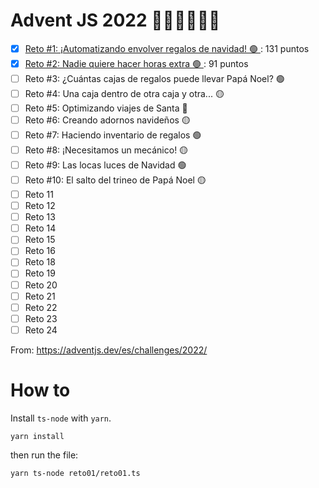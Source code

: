 # Advent JS 2022 🧑🏿‍🎄🧑🏿‍🎄

- [x] [Reto #1: ¡Automatizando envolver regalos de navidad! 🟢 ](reto01/reto01.md): 131 puntos
- [x] [Reto #2: Nadie quiere hacer horas extra 🟢 ](reto02/reto02.md): 91 puntos
- [ ] Reto #3: ¿Cuántas cajas de regalos puede llevar Papá Noel? 🟢
- [ ] Reto #4: Una caja dentro de otra caja y otra... 🟡
- [ ] Reto #5: Optimizando viajes de Santa 🔴
- [ ] Reto #6: Creando adornos navideños 🟡
- [ ] Reto #7: Haciendo inventario de regalos 🟢
- [ ] Reto #8: ¡Necesitamos un mecánico! 🟡
- [ ] Reto #9: Las locas luces de Navidad 🟢
- [ ] Reto #10: El salto del trineo de Papá Noel 🟡
- [ ] Reto 11
- [ ] Reto 12
- [ ] Reto 13
- [ ] Reto 14
- [ ] Reto 15
- [ ] Reto 16
- [ ] Reto 18
- [ ] Reto 19
- [ ] Reto 20
- [ ] Reto 21
- [ ] Reto 22
- [ ] Reto 23
- [ ] Reto 24

From: https://adventjs.dev/es/challenges/2022/

# How to

Install `ts-node` with `yarn`.
```shell
yarn install
```
then run the file:
```shell
yarn ts-node reto01/reto01.ts
```